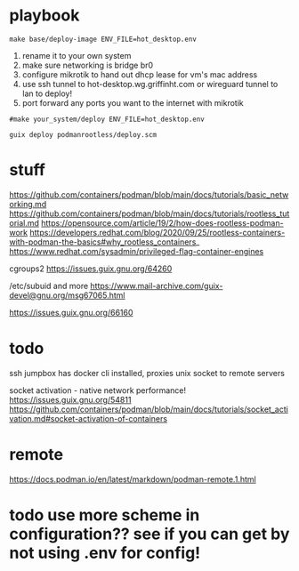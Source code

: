 # playbook

```
make base/deploy-image ENV_FILE=hot_desktop.env
```

1. rename it to your own system
2. make sure networking is bridge br0
3. configure mikrotik to hand out dhcp lease for vm's mac address
4. use ssh tunnel to hot-desktop.wg.griffinht.com or wireguard tunnel to lan to deploy!
5. port forward any ports you want to the internet with mikrotik

```
#make your_system/deploy ENV_FILE=hot_desktop.env

guix deploy podmanrootless/deploy.scm
```

# stuff

https://github.com/containers/podman/blob/main/docs/tutorials/basic_networking.md
https://github.com/containers/podman/blob/main/docs/tutorials/rootless_tutorial.md
https://opensource.com/article/19/2/how-does-rootless-podman-work
https://developers.redhat.com/blog/2020/09/25/rootless-containers-with-podman-the-basics#why_rootless_containers_
https://www.redhat.com/sysadmin/privileged-flag-container-engines

cgroups2
https://issues.guix.gnu.org/64260

/etc/subuid and more
https://www.mail-archive.com/guix-devel@gnu.org/msg67065.html



https://issues.guix.gnu.org/66160

# todo
ssh jumpbox
has docker cli installed, proxies unix socket to remote servers

socket activation - native network performance!
https://issues.guix.gnu.org/54811
https://github.com/containers/podman/blob/main/docs/tutorials/socket_activation.md#socket-activation-of-containers


# remote
https://docs.podman.io/en/latest/markdown/podman-remote.1.html


# todo use more scheme in configuration?? see if you can get by not using .env for config!
